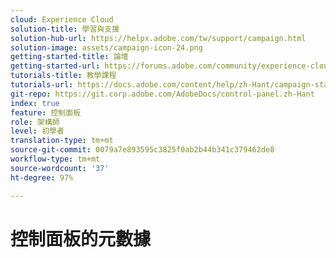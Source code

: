 ```yaml
---
cloud: Experience Cloud
solution-title: 學習與支援
solution-hub-url: https://helpx.adobe.com/tw/support/campaign.html
solution-image: assets/campaign-icon-24.png
getting-started-title: 論壇
getting-started-url: https://forums.adobe.com/community/experience-cloud/marketing-cloud/campaign/standard
tutorials-title: 教學課程
tutorials-url: https://docs.adobe.com/content/help/zh-Hant/campaign-standard-learn/tutorials/overview.html
git-repo: https://git.corp.adobe.com/AdobeDocs/control-panel.zh-Hant
index: true
feature: 控制面板
role: 架構師
level: 初學者
translation-type: tm+mt
source-git-commit: 0079a7e893595c3825f0ab2b44b341c379462de8
workflow-type: tm+mt
source-wordcount: '37'
ht-degree: 97%

---
```



# 控制面板的元數據
